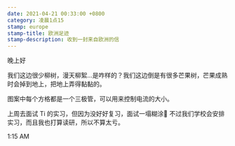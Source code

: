 ```yaml
---
date: 2021-04-21 00:33:00 +0800
category: 凌晨1点15
stamp: europe
stamp-title: 欧洲足迹
stamp-description: 收到一封来自欧洲的信
---
```


<p>
晚上好

我们这边很少柳树，漫天柳絮…是咋样的？我们这边倒是有很多芒果树，芒果成熟时会掉到地上，把地上弄得黏黏的。

图案中每个方格都是一个三极管，可以用来控制电流的大小。

上周去面试 Ti 的实习，但因为没好好复习，面试一塌糊涂🥲 不过我们学校会安排实习，而且我也打算读研，所以不算太亏。


1:15 AM
</p>